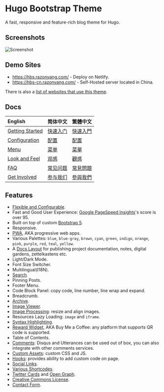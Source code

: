 # Hugo Bootstrap Theme

A fast, responsive and feature-rich blog theme for Hugo.

## Screenshots

![Screenshot](https://raw.githubusercontent.com/razonyang/hugo-theme-bootstrap/master/images/screenshot.png)

## Demo Sites

- https://hbs.razonyang.com/ - Deploy on Netlify.
- https://hbs-cn.razonyang.com/ - Self-Hosted server located in China.

There is also a [list of websites that use this theme](https://github.com/razonyang/hugo-theme-bootstrap/blob/master/USERS.md).

## Docs

| English | 简体中文 | 繁體中文
|:---|:---|:---
| [Getting Started](https://hbs.razonyang.com/en/posts/getting-started) | [快速入门](https://hbs.razonyang.com/zh-cn/posts/getting-started) | [快速入門](https://hbs.razonyang.com/zh-tw/posts/getting-started)
| [Configuration](https://hbs.razonyang.com/en/posts/configuration) | [配置](https://hbs.razonyang.com/zh-cn/posts/configuration) | [配置](https://hbs.razonyang.com/zh-tw/posts/configuration)
| [Menu](https://hbs.razonyang.com/en/posts/menu) | [菜单](https://hbs.razonyang.com/zh-cn/posts/menu) | [菜單](https://hbs.razonyang.com/zh-tw/posts/menu)
| [Look and Feel](https://hbs.razonyang.com/en/posts/look-and-feel) | [观感](https://hbs.razonyang.com/zh-cn/posts/look-and-feel) | [觀感](https://hbs.razonyang.com/zh-tw/posts/look-and-feel)
| [FAQ](https://hbs.razonyang.com/en/faq) | [常见问题](https://hbs.razonyang.com/zh-cn/faq) | [常見問題](https://hbs.razonyang.com/zh-tw/faq)
| [Get Involved](https://hbs.razonyang.com/en/posts/get-involved) | [参与我们](https://hbs.razonyang.com/zh-cn/posts/get-involved) | [參與我們](https://hbs.razonyang.com/zh-tw/posts/get-involved)

## Features

- [Flexible and Configurable](https://hbs.razonyang.com/en/posts/configuration).
- Fast and Good User Experience: [Google PageSpeed Insights](https://pagespeed.web.dev/report?url=https://hbs.razonyang.com/en/)'s score is over 95.
- Built on top of custom [Bootstrap 5](https://getbootstrap.com/).
- Responsive.
- [PWA](https://hbs.razonyang.com/en/posts/pwa), AKA progressive web apps.
- Various Palettes: `blue`, `blue-gray`, `brown`, `cyan`, `green`, `indigo`, `orange`, `pink`, `purple`, `red`, `teal`, `yellow`.
- A [Docs Layout](https://hbs.razonyang.com/en/docs/layouts/docs) for publishing project documentation, notes, digital gardens, zettelkastens etc.
- Light/Dark Mode.
- Font Size Switcher.
- Multilingual(I18N).
- [Search](https://hbs.razonyang.com/en/posts/search).
- Pinning Posts.
- Footer Menu.
- Code Block Panel: copy code, line number, line wrap and expand.
- Breadcrumb.
- [Archive](https://hbs.razonyang.com/en/posts/archives).
- [Image Viewer](https://hbs.razonyang.com/en/posts/image-viewer).
- [Image Processing](https://hbs.razonyang.com/en/posts/image-processing): resize and align images.
- Resources Lazy Loading: `image` and `iframe`.
- [Syntax Highlighting](https://hbs.razonyang.com/en/posts/look-and-feel#syntax-highlighting).
- [Reward Widget](https://hbs.razonyang.com/en/posts/widgets/reward), AKA Buy Me a Coffee: any platform that supports QR code is supported.
- Table of Contents.
- [Comments](https://hbs.razonyang.com/en/posts/widgets/comments): Disqus and Utterances can be used out of box, you can also integrate with other comments services.
- [Custom Assets](https://hbs.razonyang.com/en/posts/custom-assets): custom CSS and JS.
- [Hooks](https://hbs.razonyang.com/en/posts/hooks): provides ability to add custom code on page.
- [Social Links](https://hbs.razonyang.com/en/posts/widgets/social-links).
- [Various Shortcodes](https://hbs.razonyang.com/en/posts/shortcodes).
- [Twitter Cards](https://gohugo.io/templates/internal/#configure-twitter-cards) and [Open Graph](https://gohugo.io/templates/internal/#configure-open-graph).
- [Creative Commons License](https://creativecommons.org/licenses/).
- [Contact Form](https://hbs.razonyang.com/en/posts/contact-form).
